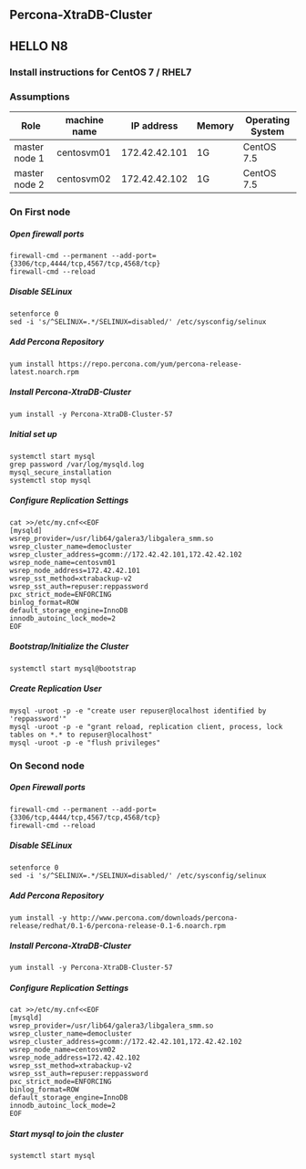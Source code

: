 ## Percona-XtraDB-Cluster
## HELLO N8
### Install instructions for CentOS 7 / RHEL7

### Assumptions
|Role|machine name|IP address|Memory|Operating System|
|-|-|-|-|-|
|master node 1|centosvm01|172.42.42.101|1G|CentOS 7.5|
|master node 2|centosvm02|172.42.42.102|1G|CentOS 7.5|

### On First node
##### Open firewall ports
```
firewall-cmd --permanent --add-port={3306/tcp,4444/tcp,4567/tcp,4568/tcp}
firewall-cmd --reload
```
##### Disable SELinux
```
setenforce 0
sed -i 's/^SELINUX=.*/SELINUX=disabled/' /etc/sysconfig/selinux
```
##### Add Percona Repository
```
yum install https://repo.percona.com/yum/percona-release-latest.noarch.rpm
```
##### Install Percona-XtraDB-Cluster
```
yum install -y Percona-XtraDB-Cluster-57
```
##### Initial set up
```
systemctl start mysql
grep password /var/log/mysqld.log
mysql_secure_installation
systemctl stop mysql
```
##### Configure Replication Settings
```
cat >>/etc/my.cnf<<EOF
[mysqld]
wsrep_provider=/usr/lib64/galera3/libgalera_smm.so
wsrep_cluster_name=democluster
wsrep_cluster_address=gcomm://172.42.42.101,172.42.42.102
wsrep_node_name=centosvm01
wsrep_node_address=172.42.42.101
wsrep_sst_method=xtrabackup-v2
wsrep_sst_auth=repuser:reppassword
pxc_strict_mode=ENFORCING
binlog_format=ROW
default_storage_engine=InnoDB
innodb_autoinc_lock_mode=2
EOF
```
##### Bootstrap/Initialize the Cluster
```
systemctl start mysql@bootstrap
```
##### Create Replication User
```
mysql -uroot -p -e "create user repuser@localhost identified by 'reppassword'"
mysql -uroot -p -e "grant reload, replication client, process, lock tables on *.* to repuser@localhost"
mysql -uroot -p -e "flush privileges"
```

### On Second node
##### Open Firewall ports
```
firewall-cmd --permanent --add-port={3306/tcp,4444/tcp,4567/tcp,4568/tcp}
firewall-cmd --reload
```
##### Disable SELinux
```
setenforce 0
sed -i 's/^SELINUX=.*/SELINUX=disabled/' /etc/sysconfig/selinux
```
##### Add Percona Repository
```
yum install -y http://www.percona.com/downloads/percona-release/redhat/0.1-6/percona-release-0.1-6.noarch.rpm
```
##### Install Percona-XtraDB-Cluster
```
yum install -y Percona-XtraDB-Cluster-57
```
##### Configure Replication Settings
```
cat >>/etc/my.cnf<<EOF
[mysqld]
wsrep_provider=/usr/lib64/galera3/libgalera_smm.so
wsrep_cluster_name=democluster
wsrep_cluster_address=gcomm://172.42.42.101,172.42.42.102
wsrep_node_name=centosvm02
wsrep_node_address=172.42.42.102
wsrep_sst_method=xtrabackup-v2
wsrep_sst_auth=repuser:reppassword
pxc_strict_mode=ENFORCING
binlog_format=ROW
default_storage_engine=InnoDB
innodb_autoinc_lock_mode=2
EOF
```
##### Start mysql to join the cluster
```
systemctl start mysql
```
